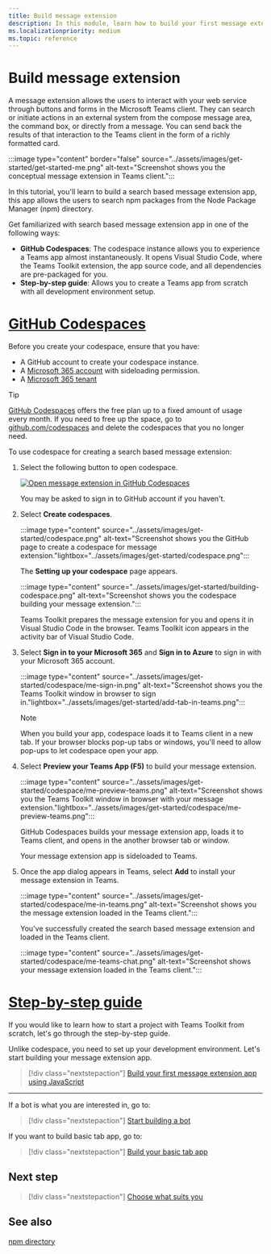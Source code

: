 ```yaml
---
title: Build message extension
description: In this module, learn how to build your first message extension for your Teams app.
ms.localizationpriority: medium
ms.topic: reference
---
```


# Build message extension

A message extension allows the users to interact with your web service through buttons and forms in the Microsoft Teams client. They can search or initiate actions in an external system from the compose message area, the command box, or directly from a message. You can send back the results of that interaction to the Teams client in the form of a richly formatted card.

:::image type="content" border="false" source="../assets/images/get-started/get-started-me.png" alt-text="Screenshot shows you the conceptual message extension in Teams client.":::

In this tutorial, you'll learn to build a search based message extension app, this app allows the users to search npm packages from the Node Package Manager (npm) directory.

Get familiarized with search based message extension app in one of the following ways:

* **GitHub Codespaces**: The codespace instance allows you to experience a Teams app almost instantaneously. It opens Visual Studio Code, where the Teams Toolkit extension, the app source code, and all dependencies are pre-packaged for you.
* **Step-by-step guide**: Allows you to create a Teams app from scratch with all development environment setup.

# [GitHub Codespaces](#tab/teamstoolkitcodespaces)

Before you create your codespace, ensure that you have:

* A GitHub account to create your codespace instance.
* A [Microsoft 365 account](https://developer.microsoft.com/microsoft-365/dev-program) with sideloading permission.
* A [Microsoft 365 tenant](../concepts/build-and-test/prepare-your-o365-tenant.md)

> [!TIP]
> [GitHub Codespaces](https://github.com/features/codespaces) offers the free plan up to a fixed amount of usage every month. If you need to free up the space, go to [github.com/codespaces](https://github.com/codespaces) and delete the codespaces that you no longer need.

To use codespace for creating a search based message extension:

1. Select the following button to open codespace.

    <a href="https://github.com/codespaces/new?hide_repo_select=true&ref=v3&repo=348288141&machine=basicLinux32gb&location=WestUs2&devcontainer_path=.devcontainer%2Fnpm-search-message-extension-codespaces%2Fdevcontainer.json&resume=1" target="_blank"><img src="https://github.com/codespaces/badge.svg" alt="Open message extension in GitHub Codespaces"></a>

   You may be asked to sign in to GitHub account if you haven't.

1. Select **Create codespaces**.

   :::image type="content" source="../assets/images/get-started/codespace.png" alt-text="Screenshot shows you the GitHub page to create a codespace for message extension."lightbox="../assets/images/get-started/codespace.png":::

   The **Setting up your codespace** page appears.

   :::image type="content" source="../assets/images/get-started/building-codespace.png" alt-text="Screenshot shows you the codespace building your message extension.":::

   Teams Toolkit prepares the message extension for you and opens it in Visual Studio Code in the browser. Teams Toolkit icon appears in the activity bar of Visual Studio Code.

1. Select **Sign in to your Microsoft 365** and **Sign in to Azure** to sign in with your Microsoft 365 account.

   :::image type="content" source="../assets/images/get-started/codespace/me-sign-in.png" alt-text="Screenshot shows you the Teams Toolkit window in browser to sign in."lightbox="../assets/images/get-started/add-tab-in-teams.png":::

    > [!NOTE]
    >
    > When you build your app, codespace loads it to Teams client in a new tab. If your browser blocks pop-up tabs or windows, you'll need to allow pop-ups to let codespace open your app.

1. Select **Preview your Teams App (F5)** to build your message extension.

      :::image type="content" source="../assets/images/get-started/codespace/me-preview-teams.png" alt-text="Screenshot shows you the Teams Toolkit window in browser with your message extension."lightbox="../assets/images/get-started/codespace/me-preview-teams.png":::

      GitHub Codespaces builds your message extension app, loads it to Teams client, and opens in the another browser tab or window.

   Your message extension app is sideloaded to Teams.

1. Once the app dialog appears in Teams, select **Add** to install your message extension in Teams.

   :::image type="content" source="../assets/images/get-started/codespace/me-in-teams.png" alt-text="Screenshot shows you the message extension loaded in the Teams client.":::

   You've successfully created the search based message extension and loaded in the Teams client.

   :::image type="content" source="../assets/images/get-started/codespace/me-teams-chat.png" alt-text="Screenshot shows your message extension loaded in the Teams client.":::

# [Step-by-step guide](#tab/step-by-step-guide)

If you would like to learn how to start a project with Teams Toolkit from scratch, let's go through the step-by-step guide.

Unlike codespace, you need to set up your development environment. Let's start building your message extension app.

> [!div class="nextstepaction"]
> [Build your first message extension app using JavaScript](../sbs-gs-msgext.yml)

---

If a bot is what you are interested in, go to:

> [!div class="nextstepaction"]
> [Start building a bot](build-notification-bot.md)

If you want to build basic tab app, go to:

> [!div class="nextstepaction"]
> [Build your basic tab app](build-basic-tab-app.md)

## Next step

> [!div class="nextstepaction"]
> [Choose what suits you](choose-what-suits-you.md)

## See also

[npm directory](https://www.npmjs.com/)
